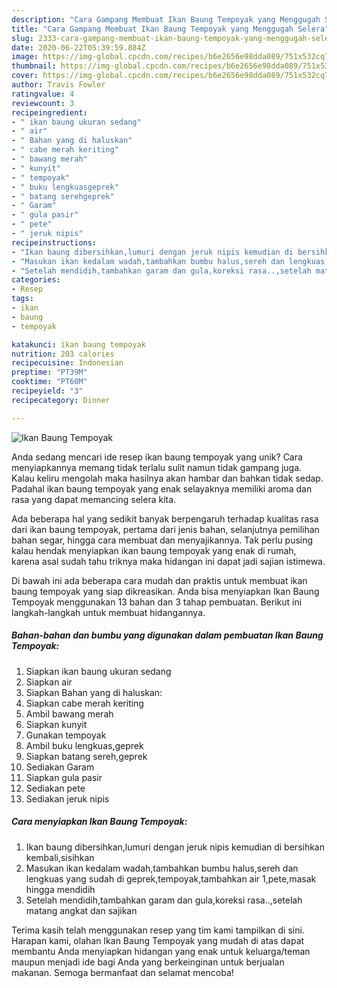 ```yaml
---
description: "Cara Gampang Membuat Ikan Baung Tempoyak yang Menggugah Selera"
title: "Cara Gampang Membuat Ikan Baung Tempoyak yang Menggugah Selera"
slug: 2333-cara-gampang-membuat-ikan-baung-tempoyak-yang-menggugah-selera
date: 2020-06-22T05:39:59.884Z
image: https://img-global.cpcdn.com/recipes/b6e2656e98dda089/751x532cq70/ikan-baung-tempoyak-foto-resep-utama.jpg
thumbnail: https://img-global.cpcdn.com/recipes/b6e2656e98dda089/751x532cq70/ikan-baung-tempoyak-foto-resep-utama.jpg
cover: https://img-global.cpcdn.com/recipes/b6e2656e98dda089/751x532cq70/ikan-baung-tempoyak-foto-resep-utama.jpg
author: Travis Fowler
ratingvalue: 4
reviewcount: 3
recipeingredient:
- " ikan baung ukuran sedang"
- " air"
- " Bahan yang di haluskan"
- " cabe merah keriting"
- " bawang merah"
- " kunyit"
- " tempoyak"
- " buku lengkuasgeprek"
- " batang serehgeprek"
- " Garam"
- " gula pasir"
- " pete"
- " jeruk nipis"
recipeinstructions:
- "Ikan baung dibersihkan,lumuri dengan jeruk nipis kemudian di bersihkan kembali,sisihkan"
- "Masukan ikan kedalam wadah,tambahkan bumbu halus,sereh dan lengkuas yang sudah di geprek,tempoyak,tambahkan air 1,pete,masak hingga mendidih"
- "Setelah mendidih,tambahkan garam dan gula,koreksi rasa..,setelah matang angkat dan sajikan"
categories:
- Resep
tags:
- ikan
- baung
- tempoyak

katakunci: ikan baung tempoyak 
nutrition: 203 calories
recipecuisine: Indonesian
preptime: "PT39M"
cooktime: "PT60M"
recipeyield: "3"
recipecategory: Dinner

---
```



![Ikan Baung Tempoyak](https://img-global.cpcdn.com/recipes/b6e2656e98dda089/751x532cq70/ikan-baung-tempoyak-foto-resep-utama.jpg)

Anda sedang mencari ide resep ikan baung tempoyak yang unik? Cara menyiapkannya memang tidak terlalu sulit namun tidak gampang juga. Kalau keliru mengolah maka hasilnya akan hambar dan bahkan tidak sedap. Padahal ikan baung tempoyak yang enak selayaknya memiliki aroma dan rasa yang dapat memancing selera kita.

Ada beberapa hal yang sedikit banyak berpengaruh terhadap kualitas rasa dari ikan baung tempoyak, pertama dari jenis bahan, selanjutnya pemilihan bahan segar, hingga cara membuat dan menyajikannya. Tak perlu pusing kalau hendak menyiapkan ikan baung tempoyak yang enak di rumah, karena asal sudah tahu triknya maka hidangan ini dapat jadi sajian istimewa.




Di bawah ini ada beberapa cara mudah dan praktis untuk membuat ikan baung tempoyak yang siap dikreasikan. Anda bisa menyiapkan Ikan Baung Tempoyak menggunakan 13 bahan dan 3 tahap pembuatan. Berikut ini langkah-langkah untuk membuat hidangannya.

<!--inarticleads1-->

##### Bahan-bahan dan bumbu yang digunakan dalam pembuatan Ikan Baung Tempoyak:

1. Siapkan  ikan baung ukuran sedang
1. Siapkan  air
1. Siapkan  Bahan yang di haluskan:
1. Siapkan  cabe merah keriting
1. Ambil  bawang merah
1. Siapkan  kunyit
1. Gunakan  tempoyak
1. Ambil  buku lengkuas,geprek
1. Siapkan  batang sereh,geprek
1. Sediakan  Garam
1. Siapkan  gula pasir
1. Sediakan  pete
1. Sediakan  jeruk nipis




<!--inarticleads2-->

##### Cara menyiapkan Ikan Baung Tempoyak:

1. Ikan baung dibersihkan,lumuri dengan jeruk nipis kemudian di bersihkan kembali,sisihkan
1. Masukan ikan kedalam wadah,tambahkan bumbu halus,sereh dan lengkuas yang sudah di geprek,tempoyak,tambahkan air 1,pete,masak hingga mendidih
1. Setelah mendidih,tambahkan garam dan gula,koreksi rasa..,setelah matang angkat dan sajikan




Terima kasih telah menggunakan resep yang tim kami tampilkan di sini. Harapan kami, olahan Ikan Baung Tempoyak yang mudah di atas dapat membantu Anda menyiapkan hidangan yang enak untuk keluarga/teman maupun menjadi ide bagi Anda yang berkeinginan untuk berjualan makanan. Semoga bermanfaat dan selamat mencoba!
